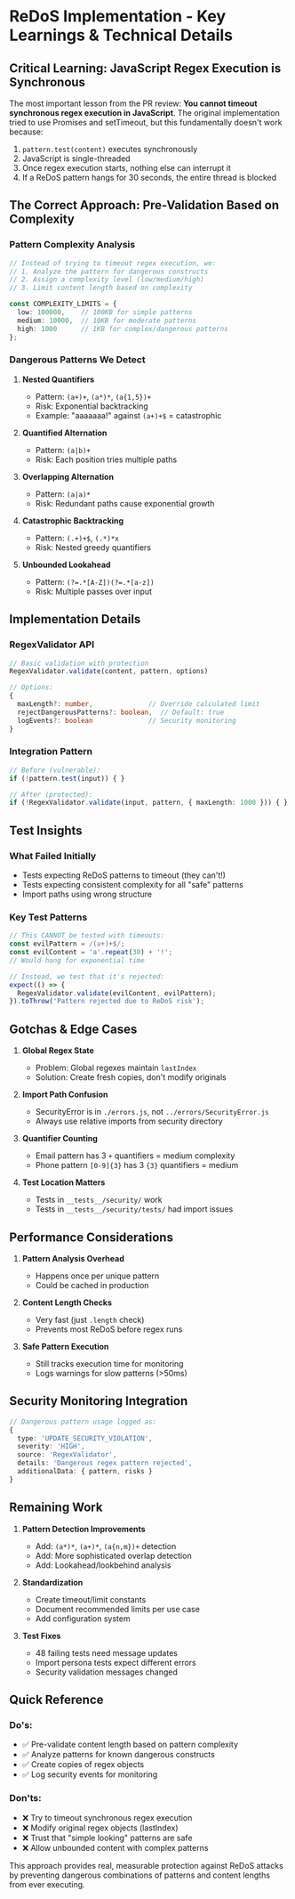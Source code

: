 # ReDoS Implementation - Key Learnings & Technical Details

## Critical Learning: JavaScript Regex Execution is Synchronous

The most important lesson from the PR review: **You cannot timeout synchronous regex execution in JavaScript**. The original implementation tried to use Promises and setTimeout, but this fundamentally doesn't work because:

1. `pattern.test(content)` executes synchronously
2. JavaScript is single-threaded
3. Once regex execution starts, nothing else can interrupt it
4. If a ReDoS pattern hangs for 30 seconds, the entire thread is blocked

## The Correct Approach: Pre-Validation Based on Complexity

### Pattern Complexity Analysis
```typescript
// Instead of trying to timeout regex execution, we:
// 1. Analyze the pattern for dangerous constructs
// 2. Assign a complexity level (low/medium/high)
// 3. Limit content length based on complexity

const COMPLEXITY_LIMITS = {
  low: 100000,    // 100KB for simple patterns
  medium: 10000,  // 10KB for moderate patterns  
  high: 1000      // 1KB for complex/dangerous patterns
};
```

### Dangerous Patterns We Detect

1. **Nested Quantifiers**
   - Pattern: `(a+)+`, `(a*)*`, `(a{1,5})+`
   - Risk: Exponential backtracking
   - Example: "aaaaaaa!" against `(a+)+$` = catastrophic

2. **Quantified Alternation**
   - Pattern: `(a|b)+`
   - Risk: Each position tries multiple paths

3. **Overlapping Alternation**
   - Pattern: `(a|a)*`
   - Risk: Redundant paths cause exponential growth

4. **Catastrophic Backtracking**
   - Pattern: `(.+)+$`, `(.*)*x`
   - Risk: Nested greedy quantifiers

5. **Unbounded Lookahead**
   - Pattern: `(?=.*[A-Z])(?=.*[a-z])`
   - Risk: Multiple passes over input

## Implementation Details

### RegexValidator API
```typescript
// Basic validation with protection
RegexValidator.validate(content, pattern, options)

// Options:
{
  maxLength?: number,              // Override calculated limit
  rejectDangerousPatterns?: boolean,  // Default: true
  logEvents?: boolean              // Security monitoring
}
```

### Integration Pattern
```typescript
// Before (vulnerable):
if (!pattern.test(input)) { }

// After (protected):
if (!RegexValidator.validate(input, pattern, { maxLength: 1000 })) { }
```

## Test Insights

### What Failed Initially
- Tests expecting ReDoS patterns to timeout (they can't!)
- Tests expecting consistent complexity for all "safe" patterns
- Import paths using wrong structure

### Key Test Patterns
```typescript
// This CANNOT be tested with timeouts:
const evilPattern = /(a+)+$/;
const evilContent = 'a'.repeat(30) + '!';
// Would hang for exponential time

// Instead, we test that it's rejected:
expect(() => {
  RegexValidator.validate(evilContent, evilPattern);
}).toThrow('Pattern rejected due to ReDoS risk');
```

## Gotchas & Edge Cases

1. **Global Regex State**
   - Problem: Global regexes maintain `lastIndex`
   - Solution: Create fresh copies, don't modify originals

2. **Import Path Confusion**
   - SecurityError is in `./errors.js`, not `../errors/SecurityError.js`
   - Always use relative imports from security directory

3. **Quantifier Counting**
   - Email pattern has 3 `+` quantifiers = medium complexity
   - Phone pattern `[0-9]{3}` has 3 `{3}` quantifiers = medium

4. **Test Location Matters**
   - Tests in `__tests__/security/` work
   - Tests in `__tests__/security/tests/` had import issues

## Performance Considerations

1. **Pattern Analysis Overhead**
   - Happens once per unique pattern
   - Could be cached in production

2. **Content Length Checks**
   - Very fast (just `.length` check)
   - Prevents most ReDoS before regex runs

3. **Safe Pattern Execution**
   - Still tracks execution time for monitoring
   - Logs warnings for slow patterns (>50ms)

## Security Monitoring Integration

```typescript
// Dangerous pattern usage logged as:
{
  type: 'UPDATE_SECURITY_VIOLATION',
  severity: 'HIGH',
  source: 'RegexValidator',
  details: 'Dangerous regex pattern rejected',
  additionalData: { pattern, risks }
}
```

## Remaining Work

1. **Pattern Detection Improvements**
   - Add: `(a*)*`, `(a+)*`, `(a{n,m})+` detection
   - Add: More sophisticated overlap detection
   - Add: Lookahead/lookbehind analysis

2. **Standardization**
   - Create timeout/limit constants
   - Document recommended limits per use case
   - Add configuration system

3. **Test Fixes**
   - 48 failing tests need message updates
   - Import persona tests expect different errors
   - Security validation messages changed

## Quick Reference

### Do's:
- ✅ Pre-validate content length based on pattern complexity
- ✅ Analyze patterns for known dangerous constructs  
- ✅ Create copies of regex objects
- ✅ Log security events for monitoring

### Don'ts:
- ❌ Try to timeout synchronous regex execution
- ❌ Modify original regex objects (lastIndex)
- ❌ Trust that "simple looking" patterns are safe
- ❌ Allow unbounded content with complex patterns

This approach provides real, measurable protection against ReDoS attacks by preventing dangerous combinations of patterns and content lengths from ever executing.